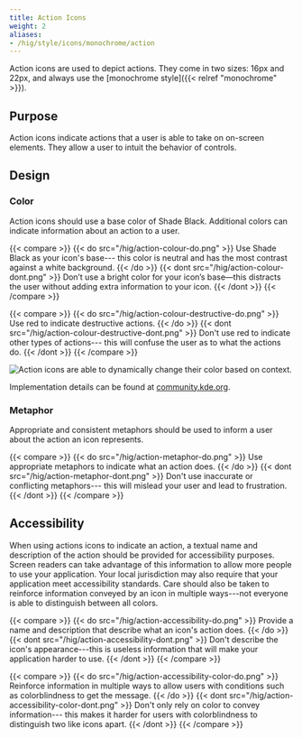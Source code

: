 ```yaml
---
title: Action Icons
weight: 2
aliases:
- /hig/style/icons/monochrome/action
---
```


Action icons are used to depict actions. They come in two sizes: 16px
and 22px, and always use the [monochrome style]({{< relref "monochrome" >}}).

Purpose
-------

Action icons indicate actions that a user is able to take on on-screen
elements. They allow a user to intuit the behavior of controls.

Design
------

### Color

Action icons should use a base color of Shade Black. Additional colors
can indicate information about an action to a user.

{{< compare >}}
{{< do src="/hig/action-colour-do.png" >}}
Use Shade Black as your icon's base--- this color is neutral and has the
most contrast against a white background.
{{< /do >}}
{{< dont src="/hig/action-colour-dont.png" >}}
Don’t use a bright color for your icon’s base—this distracts the user
without adding extra information to your icon.
{{< /dont >}}
{{< /compare >}}

{{< compare >}}
{{< do src="/hig/action-colour-destructive-do.png" >}}
Use red to indicate destructive actions.
{{< /do >}}
{{< dont src="/hig/action-colour-destructive-dont.png" >}}
Don't use red to indicate other types of actions--- this will confuse the
user as to what the actions do.
{{< /dont >}}
{{< /compare >}}

![Action icons are able to dynamically change their color based on context.](/hig/action-colour-adaptable.png)

Implementation details can be found at [community.kde.org](https://community.kde.org/Guidelines_and_HOWTOs/Icon_Workflow_Tips#Embedding_stylesheets_in_SVGs).

### Metaphor

Appropriate and consistent metaphors should be used to inform a user
about the action an icon represents.

{{< compare >}}
{{< do src="/hig/action-metaphor-do.png" >}}
Use appropriate metaphors to indicate what an action does.
{{< /do >}}
{{< dont src="/hig/action-metaphor-dont.png" >}}
Don't use inaccurate or conflicting metaphors--- this will mislead your
user and lead to frustration.
{{< /dont >}}
{{< /compare >}}

Accessibility
-------------

When using actions icons to indicate an action, a textual name and
description of the action should be provided for accessibility purposes.
Screen readers can take advantage of this information to allow more
people to use your application. Your local jurisdiction may also require
that your application meet accessibility standards. Care should also be
taken to reinforce information conveyed by an icon in multiple
ways---not everyone is able to distinguish between all colors.

{{< compare >}}
{{< do src="/hig/action-accessibility-do.png" >}}
Provide a name and description that describe what an icon's action
does.
{{< /do >}}
{{< dont src="/hig/action-accessibility-dont.png" >}}
Don't describe the icon's appearance---this is useless information that
will make your application harder to use.
{{< /dont >}}
{{< /compare >}}

{{< compare >}}
{{< do src="/hig/action-accessibility-color-do.png" >}}
Reinforce information in multiple ways to allow users with conditions
such as colorblindness to get the message.
{{< /do >}}
{{< dont src="/hig/action-accessibility-color-dont.png" >}}
Don't only rely on color to convey information--- this makes it harder
for users with colorblindness to distinguish two like icons apart.
{{< /dont >}}
{{< /compare >}}

